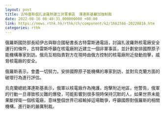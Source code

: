 ```yaml
---
layout: post
title: 古特雷斯倡扎波羅熱建立非軍事區　澤連斯基籲加強制裁
date: 2022-08-16 06:40:31.000000000 +08:00
link: https://news.rthk.hk/rthk/ch/component/k2/1662566-20220816.htm
categories: rthk
---
```


俄羅斯國防部長紹伊古與聯合國秘書長古特雷斯通電話，討論扎波羅熱核電廠安全運行的條件，古特雷斯呼籲在核電廠附近建立一個非軍事區，並計劃安排國際原子能機構專家到訪。俄烏互相指責對方在現時由俄方控制的核電廠附近發動炮擊，威脅核電廠的安全。

俄羅斯表示，會盡一切努力，安排國際原子能機構的專家到訪，並對烏克蘭方面的破壞行為進行評估。

烏克蘭總統澤連斯基表示，俄軍以核電廠作為掩護，炮擊附近地區，他警告，俄軍的行動一旦導致核災難的爆發，可能影響到很多現時保持沉默的人，如果世界未能果斷捍衛一個核電廠，意味整個世界已經輸掉這場戰爭，呼籲國際對俄羅斯的相關機構，進行新的嚴厲制裁。
